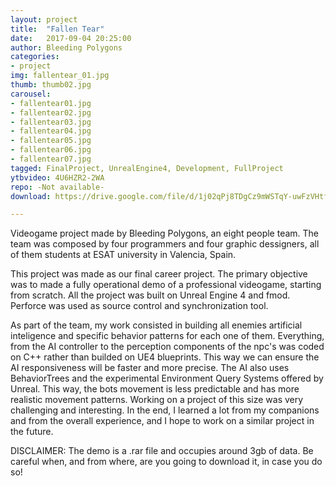 ```yaml
---
layout: project
title:  "Fallen Tear"
date:   2017-09-04 20:25:00
author: Bleeding Polygons
categories:
- project
img: fallentear_01.jpg
thumb: thumb02.jpg
carousel:
- fallentear01.jpg
- fallentear02.jpg
- fallentear03.jpg
- fallentear04.jpg
- fallentear05.jpg
- fallentear06.jpg
- fallentear07.jpg
tagged: FinalProject, UnrealEngine4, Development, FullProject
ytbvideo: 4U6HZR2-2WA
repo: -Not available-
download: https://drive.google.com/file/d/1j02qPj8TDgCz9mWSTqY-uwFzVHtftW9V/view?usp=sharing

---
```


Videogame project made by Bleeding Polygons, an eight people team. The team was composed by four programmers and four graphic dessigners, all of them students at ESAT university in Valencia, Spain.

This project was made as our final career project. The primary objective was to made a fully operational demo of a professional videogame, starting from scratch. All the project was built on Unreal Engine 4 and fmod. Perforce was used as source control and synchronization tool.

As part of the team, my work consisted in building all enemies artificial inteligence and specific behavior patterns for each one of them. Everything, from the AI controller to the perception components of the npc's was coded on C++ rather than builded on UE4 blueprints. This way we can ensure the AI responsiveness will be faster and more precise.
The AI also uses BehaviorTrees and the experimental Environment Query Systems offered by Unreal. This way, the bots movement is less predictable and has more realistic movement patterns.
Working on a project of this size was very challenging and interesting. In the end, I learned a lot from my companions and from the overall experience, and I hope to work on a similar project in the future.

DISCLAIMER: The demo is a .rar file and occupies around 3gb of data. Be careful when, and from where, are you going to download it, in case you do so!

